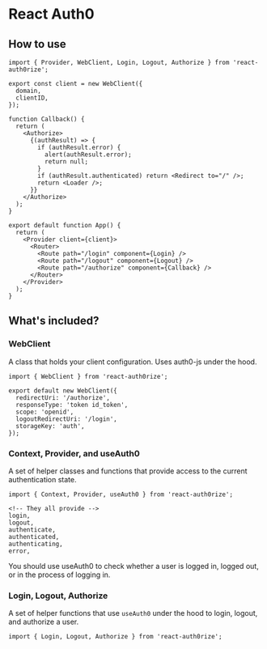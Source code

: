 # React Auth0

## How to use

```
import { Provider, WebClient, Login, Logout, Authorize } from 'react-auth0rize';

export const client = new WebClient({
  domain,
  clientID,
});

function Callback() {
  return (
    <Authorize>
      {(authResult) => {
        if (authResult.error) {
          alert(authResult.error);
          return null;
        }
        if (authResult.authenticated) return <Redirect to="/" />;
        return <Loader />;
      }}
    </Authorize>
  );
}

export default function App() {
  return (
    <Provider client={client}>
      <Router>
        <Route path="/login" component={Login} />
        <Route path="/logout" component={Logout} />
        <Route path="/authorize" component={Callback} />
      </Router>
    </Provider>
  );
}
```

## What's included?
### WebClient
A class that holds your client configuration. Uses auth0-js under the hood.

```
import { WebClient } from 'react-auth0rize';

export default new WebClient({
  redirectUri: '/authorize',
  responseType: 'token id_token',
  scope: 'openid',
  logoutRedirectUri: '/login',
  storageKey: 'auth',
});
```

### Context, Provider, and useAuth0
A set of helper classes and functions that provide access to the current authentication state.

```
import { Context, Provider, useAuth0 } from 'react-auth0rize';

<!-- They all provide -->
login,
logout,
authenticate,
authenticated,
authenticating,
error,
```

You should use useAuth0 to check whether a user is logged in, logged out, or in the process of logging in.

### Login, Logout, Authorize
A set of helper functions that use `useAuth0` under the hood to login, logout, and authorize a user.

```
import { Login, Logout, Authorize } from 'react-auth0rize';
```

